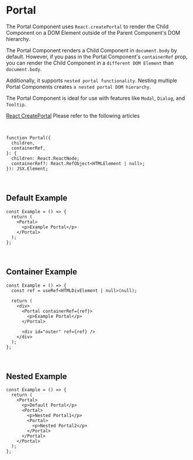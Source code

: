 # Portal

The Portal Component uses `React.createPortal` to render the Child Component on a DOM Element outside of the Parent Component's DOM hierarchy.

The Portal Component renders a Child Component in `document.body` by default. However, if you pass in the Portal Component's `containerRef` prop, you can render the Child Component in a `different DOM Element` than `document.body`.

Additionally, it supports `nested portal functionality`. Nesting multiple Portal Components creates `a nested portal DOM hierarchy`.

The Portal Component is ideal for use with features like `Modal`, `Dialog`, and `Tooltip`.

[React CreatePortal](https://react.dev/reference/react-dom/createPortal#rendering-a-modal-dialog-with-a-portal) Please refer to the following articles

<br />

```tsx
function Portal({
  children,
  containerRef,
}: {
  children: React.ReactNode;
  containerRef?: React.RefObject<HTMLElement | null>;
}): JSX.Element;
```

<br />

## Default Example

```tsx
const Example = () => {
  return (
    <Portal>
      <p>Example Portal</p>
    </Portal>
  );
};
```

<br />

## Container Example

```tsx
const Example = () => {
  const ref = useRef<HTMLDivElement | null>(null);

  return (
    <div>
      <Portal containerRef={ref}>
        <p>Example Portal</p>
      </Portal>

      <div id="outer" ref={ref} />
    </div>
  );
};
```

<br />

## Nested Example

```tsx
const Example = () => {
  return (
    <Portal>
      <p>Default Portal</p>
      <Portal>
        <p>Nested Portal1</p>
        <Portal>
          <p>Nested Portal2</p>
        </Portal>
      </Portal>
    </Portal>
  );
};
```
